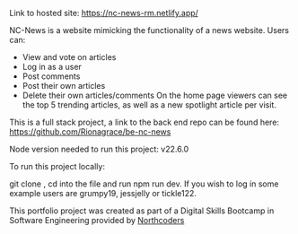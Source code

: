 Link to hosted site: https://nc-news-rm.netlify.app/

NC-News is a website mimicking the functionality of a news website. 
Users can:
* View and vote on articles
* Log in as a user
* Post comments
* Post their own articles
* Delete their own articles/comments 
On the home page viewers can see the top 5 trending articles, as well as a new spotlight article per visit. 

This is a full stack project, a link to the back end repo can be found here: https://github.com/Rionagrace/be-nc-news

Node version needed to run this project: v22.6.0

To run this project locally:

git clone <repo-url>, cd into the file and run npm run dev. If you wish to log in some example users are grumpy19, jessjelly or tickle122.




This portfolio project was created as part of a Digital Skills Bootcamp in Software Engineering provided by [Northcoders](https://northcoders.com/)
